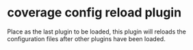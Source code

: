 # coverage config reload plugin

Place as the last plugin to be loaded, this plugin will
reloads the configuration files after other plugins have been loaded.
